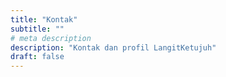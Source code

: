 ```yaml
---
title: "Kontak"
subtitle: ""
# meta description
description: "Kontak dan profil LangitKetujuh"
draft: false
---
```

